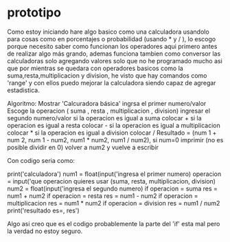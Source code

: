
# prototipo
Como estoy iniciando hare algo basico como una calculadora usandolo para cosas como en porcentajes o probabilidad (usando * y / ), lo escogo porque necesito saber como funcionan los operadores aqui primero antes de realizar algo más grando, ademas funciona tambien como conversor las calculadoras solo agregando valores solo que no he programado mucho asi que por mientras se quedara con operadores basicos como la suma,resta,multiplicacion y division, he visto que hay comandos como 'range' y con ellos puedo mejorar la calculadora siendo capaz de agregar estadistica.

Algoritmo:
Mostrar 'Calcuradora básica'
ingrsa el primer numero/valor
Escoge la operacion ( suma , resta , multiplicacion , division)
ingresar el segundo numero/valor 
si la operacion es igual a suma 
colocar +
si la operacion es igual a resta 
colocar -
si la operacion es igual a multiplicacion 
colocar *
si la operacion es igual a division
colocar / 
Resultado = (num 1 + num 2, num 1 - num2, num1 * num2, num1 / num2), 
si num=0 imprimir (no es posible dividir en 0)
volver a num2 y vuelve a escribir

Con codigo seria como:

print('calculadora')
num1 = float(input('ingresa el primer numero)
operacion = input('que operacion quieres usar (suma, resta, multiplicacion, division)
num2 = float(input('ingresa el segundo numero)
if operacion = suma
res = num1 + num2
if operacion = resta
res = num1 - num2
if operacion = multiplicacion
res = num1 * num2
if operacion = division
res = num1 / num2
print('resultado es=, res') 

Algo asi creo que es el codigo probablemente la parte del 'if' esta mal pero la verdad no estoy seguro.
